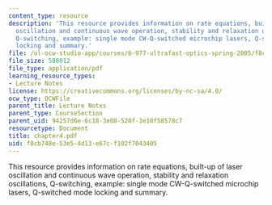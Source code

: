 ```yaml
---
content_type: resource
description: 'This resource provides information on rate equations, built-up of laser
  oscillation and continuous wave operation, stability and relaxation oscillations,
  Q-switching, example: single mode CW-Q-switched microchip lasers, Q-switched mode
  locking and summary.'
file: /ol-ocw-studio-app/courses/6-977-ultrafast-optics-spring-2005/f8cb748e53e54d13e67cf102f7043405_chapter4.pdf
file_size: 588012
file_type: application/pdf
learning_resource_types:
- Lecture Notes
license: https://creativecommons.org/licenses/by-nc-sa/4.0/
ocw_type: OCWFile
parent_title: Lecture Notes
parent_type: CourseSection
parent_uid: 94257d6e-6c18-3e08-520f-3e10f58578c7
resourcetype: Document
title: chapter4.pdf
uid: f8cb748e-53e5-4d13-e67c-f102f7043405
---
```

This resource provides information on rate equations, built-up of laser oscillation and continuous wave operation, stability and relaxation oscillations, Q-switching, example: single mode CW-Q-switched microchip lasers, Q-switched mode locking and summary.